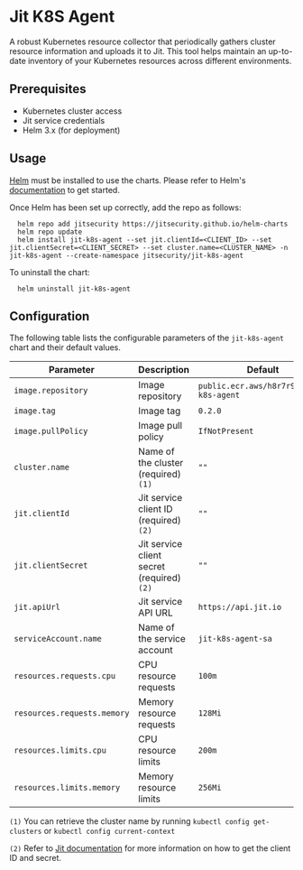 # Jit K8S Agent

A robust Kubernetes resource collector that periodically gathers cluster resource information and uploads it to Jit. This tool helps maintain an up-to-date inventory of your Kubernetes resources across different environments.


## Prerequisites

* Kubernetes cluster access
* Jit service credentials
* Helm 3.x (for deployment)

## Usage

[Helm](https://helm.sh) must be installed to use the charts.  Please refer to
Helm's [documentation](https://helm.sh/docs) to get started.

Once Helm has been set up correctly, add the repo as follows:
```
  helm repo add jitsecurity https://jitsecurity.github.io/helm-charts
  helm repo update
  helm install jit-k8s-agent --set jit.clientId=<CLIENT_ID> --set jit.clientSecret=<CLIENT_SECRET> --set cluster.name=<CLUSTER_NAME> -n jit-k8s-agent --create-namespace jitsecurity/jit-k8s-agent
```

To uninstall the chart:
```
  helm uninstall jit-k8s-agent
```

## Configuration

The following table lists the configurable parameters of the `jit-k8s-agent` chart and their default values.

| Parameter                  | Description                                      | Default                                      |
|----------------------------|--------------------------------------------------|----------------------------------------------|
| `image.repository`         | Image repository                                 | `public.ecr.aws/h8r7r9n6/jit-k8s-agent`      |
| `image.tag`                | Image tag                                        | `0.2.0`                                      |
| `image.pullPolicy`         | Image pull policy                                | `IfNotPresent`                               |
| `cluster.name`             | Name of the cluster (required) `(1)`                  | `""`                                         |
| `jit.clientId`             | Jit service client ID (required) `(2)`                 | `""`                                         |
| `jit.clientSecret`         | Jit service client secret (required) `(2)`             | `""`                                         |
| `jit.apiUrl`               | Jit service API URL                              | `https://api.jit.io`                         |
| `serviceAccount.name`      | Name of the service account                     | `jit-k8s-agent-sa`                       |
| `resources.requests.cpu`   | CPU resource requests                           | `100m`                                       |
| `resources.requests.memory`| Memory resource requests                        | `128Mi`                                      |
| `resources.limits.cpu`     | CPU resource limits                             | `200m`                                       |
| `resources.limits.memory`  | Memory resource limits                          | `256Mi`                                      |

`(1)` You can retrieve the cluster name by running `kubectl config get-clusters` or `kubectl config current-context`

`(2)` Refer to [Jit documentation](https://docs.jit.io/docs/managing-users#generating-api-tokens) for more information on how to get the client ID and secret.
